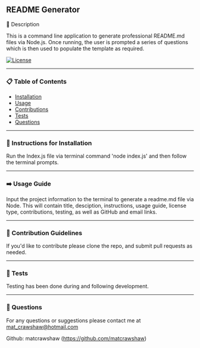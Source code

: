  
## README Generator

📖 Description

This is a command line application to generate professional README.md files via Node.js. Once running, the user is prompted a series of questions which is then used to populate the template as required. 

[![License](https://img.shields.io/badge/License-Apache_2.0-blue.svg)](https://opensource.org/licenses/Apache-2.0)
_____________________

### 📋 Table of Contents

- [Installation](#-instructions-for-installation)
- [Usage](#-usage-guide) 
- [Contributions](#-contribution-guidelines) 
- [Tests](#-tests)
- [Questions](#-questions)

_____________________

### 💽 Instructions for Installation 

Run the Index.js file via terminal command 'node index.js' and then follow the terminal prompts.

_____________________

### ➡️ Usage Guide 

Input the project information to the terminal to generate a readme.md file via Node. This will contain title, desciption, instructions, usage guide, license type, contributions, testing, as well as GitHub and email links.

_____________________

### 🤚 Contribution Guidelines 

If you'd like to contribute please clone the repo, and submit pull requests as needed. 

_____________________

### 🧪 Tests

Testing has been done during and following development. 

_____________________

### 🙋 Questions 

For any questions or suggestions please contact me at mat_crawshaw@hotmail.com

Github: matcrawshaw (https://github.com/matcrawshaw)



 
